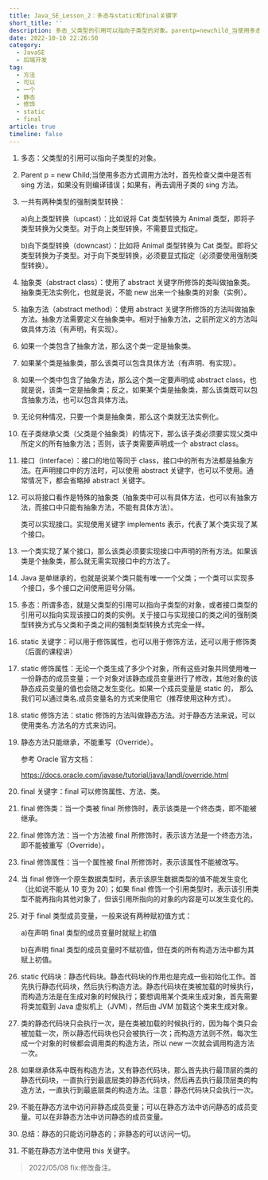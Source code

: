 ```yaml
---
title: Java_SE_Lesson_2：多态与static和final关键字
short_title: ''
description: 多态_父类型的引用可以指向子类型的对象。parentp=newchild_当使用多态方式调用方法时首先检查父类中是否有sing方法如果没有则编译错误_如果有再去调用子类的sing方法。一共有两种类型的强制类型转换_a)向上类型转换（upcast）_比如说将cat类型转换为animal类型即将子类型转换为父类型。对于向上类型转换不需要显式指定。b)向下类型转换（downcast）_比如将animal类型转换为cat类型。即将父类型转换为子类型。对于向下类型转换必须要显式指定（必须要使用强制类型转换）。抽象类
date: 2022-10-10 22:26:50
category:
  - JavaSE
  - 后端开发
tag:
  - 方法
  - 可以
  - 一个
  - 静态
  - 修饰
  - static
  - final
article: true
timeline: false
---
```

1. 多态：父类型的引用可以指向子类型的对象。
2. Parent p = new Child;当使用多态方式调用方法时，首先检查父类中是否有 sing 方法，如果没有则编译错误；如果有，再去调用子类的 sing 方法。
3. 一共有两种类型的强制类型转换：

   a)向上类型转换（upcast）：比如说将 Cat 类型转换为 Animal 类型，即将子类型转换为父类型。对于向上类型转换，不需要显式指定。

   b)向下类型转换（downcast）：比如将 Animal 类型转换为 Cat 类型。即将父类型转换为子类型。对于向下类型转换，必须要显式指定（必须要使用强制类型转换）。
4. 抽象类（abstract class）：使用了 abstract 关键字所修饰的类叫做抽象类。抽象类无法实例化，也就是说，不能 new 出来一个抽象类的对象（实例）。
5. 抽象方法（abstract method）：使用 abstract 关键字所修饰的方法叫做抽象方法。抽象方法需要定义在抽象类中。相对于抽象方法，之前所定义的方法叫做具体方法（有声明，有实现）。
6. 如果一个类包含了抽象方法，那么这个类一定是抽象类。
7. 如果某个类是抽象类，那么该类可以包含具体方法（有声明、有实现）。
8. 如果一个类中包含了抽象方法，那么这个类一定要声明成 abstract class，也就是说，该类一定是抽象类；反之，如果某个类是抽象类，那么该类既可以包含抽象方法，也可以包含具体方法。
9. 无论何种情况，只要一个类是抽象类，那么这个类就无法实例化。
10. 在子类继承父类（父类是个抽象类）的情况下，那么该子类必须要实现父类中所定义的所有抽象方法；否则，该子类需要声明成一个 abstract class。
11. 接口（interface）：接口的地位等同于 class，接口中的所有方法都是抽象方法。在声明接口中的方法时，可以使用 abstract 关键字，也可以不使用。通常情况下，都会省略掉 abstract 关键字。
12. 可以将接口看作是特殊的抽象类（抽象类中可以有具体方法，也可以有抽象方法，而接口中只能有抽象方法，不能有具体方法）。

    类可以实现接口。实现使用关键字 implements 表示，代表了某个类实现了某个接口。
13. 一个类实现了某个接口，那么该类必须要实现接口中声明的所有方法。如果该类是个抽象类，那么就无需实现接口中的方法了。
14. Java 是单继承的，也就是说某个类只能有唯一一个父类；一个类可以实现多个接口，多个接口之间使用逗号分隔。
15. 多态：所谓多态，就是父类型的引用可以指向子类型的对象，或者接口类型的引用可以指向实现该接口的类的实例。关于接口与实现接口的类之间的强制类型转换方式与父类和子类之间的强制类型转换方式完全一样。
16. static 关键字：可以用于修饰属性，也可以用于修饰方法，还可以用于修饰类（后面的课程讲）
17. static 修饰属性：无论一个类生成了多少个对象，所有这些对象共同使用唯一一份静态的成员变量；一个对象对该静态成员变量进行了修改，其他对象的该静态成员变量的值也会随之发生变化。如果一个成员变量是 static 的，
    那么我们可以通过类名.成员变量名的方式来使用它（推荐使用这种方式）。
18. static 修饰方法：static 修饰的方法叫做静态方法。对于静态方法来说，可以使用类名.方法名的方式来访问。
19. 静态方法只能继承，不能重写（Override）。

    参考 Oracle 官方文档：

    https://docs.oracle.com/javase/tutorial/java/IandI/override.html
20. final 关键字：final 可以修饰属性、方法、类。
21. final 修饰类：当一个类被 final 所修饰时，表示该类是一个终态类，即不能被继承。
22. final 修饰方法：当一个方法被 final 所修饰时，表示该方法是一个终态方法， 即不能被重写（Override）。
23. final 修饰属性：当一个属性被 final 所修饰时，表示该属性不能被改写。
24. 当 final 修饰一个原生数据类型时，表示该原生数据类型的值不能发生变化 （比如说不能从 10 变为 20）；如果 final 修饰一个引用类型时，表示该引用类型不能再指向其他对象了，但该引用所指向的对象的内容是可以发生变化的。
25. 对于 final 类型成员变量，一般来说有两种赋初值方式：

    a)在声明 final 类型的成员变量时就赋上初值

    b)在声明 final 类型的成员变量时不赋初值，但在类的所有构造方法中都为其赋上初值。
26. static 代码块：静态代码块。静态代码块的作用也是完成一些初始化工作。首先执行静态代码块，然后执行构造方法。静态代码块在类被加载的时候执行， 而构造方法是在生成对象的时候执行；要想调用某个类来生成对象，首先需要将类加载到 Java 虚拟机上（JVM），然后由 JVM 加载这个类来生成对象。
27. 类的静态代码块只会执行一次，是在类被加载的时候执行的，因为每个类只会被加载一次，所以静态代码块也只会被执行一次；而构造方法则不然，每次生成一个对象的时候都会调用类的构造方法，所以 new 一次就会调用构造方法一次。
28. 如果继承体系中既有构造方法，又有静态代码块，那么首先执行最顶层的类的静态代码块，一直执行到最底层类的静态代码块，然后再去执行最顶层类的构造方法，一直执行到最底层类的构造方法。注意：静态代码块只会执行一次。
29. 不能在静态方法中访问非静态成员变量；可以在静态方法中访问静态的成员变量。可以在非静态方法中访问静态的成员变量。
30. 总结：静态的只能访问静态的；非静态的可以访问一切。
31. 不能在静态方法中使用 this 关键字。

> 2022/05/08 fix:修改备注。